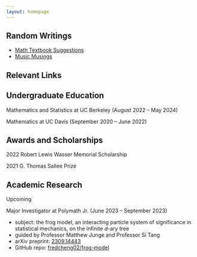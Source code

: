 ```yaml
---
layout: homepage
---
```


## Random Writings
- [Math Textbook Suggestions](writings/mathtexts.md)
- [Music Musings](writings/music/)

## Relevant Links

## Undergraduate Education
Mathematics and Statistics at UC Berkeley (August 2022 – May 2024)

Mathematics at UC Davis (September 2020 – June 2022)

## Awards and Scholarships
2022 Robert Lewis Wasser Memorial Scholarship

2021 G. Thomas Sallee Prize

## Academic Research
Upcoming

Major Investigator at Polymath Jr. (June 2023 – September 2023)
- subject: the frog model, an interacting particle system of significance in statistical mechanics, on the infinite $d$-ary tree
- guided by Professor Matthew Junge and Professor Si Tang
- arXiv preprint: [2309.14443](https://arxiv.org/abs/2309.14443)
- GitHub repo: [fredcheng02/frog-model](https://github.com/fredcheng02/frog-model)
